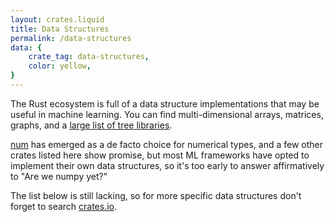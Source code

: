 ```yaml
---
layout: crates.liquid
title: Data Structures
permalink: /data-structures
data: {
    crate_tag: data-structures,
    color: yellow,
}
---
```


The Rust ecosystem is full of a data structure implementations
that may be useful in machine learning.
You can find multi-dimensional arrays, matrices, graphs,
and a [large list of tree libraries](https://crates.io/search?q=trees).

[num](https://crates.io/crates/num) has emerged as a de facto choice
for numerical types, and a few other crates listed here show
promise, but most ML frameworks have opted to implement
their own data structures, so it's too early to answer
affirmatively to "Are we numpy yet?"

The list below is still lacking,
so for more specific data structures
don't forget to search [crates.io](https://crates.io/).